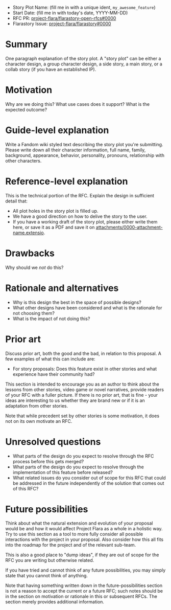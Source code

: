 - Story Plot Name: (fill me in with a unique ident, `my_awesome_feature`)
- Start Date: (fill me in with today's date, YYYY-MM-DD)
- RFC PR: [project-flara/flarastory-open-rfcs#0000](https://github.com/project-flara/flarastory-open-rfcs/pulls/0000)
- Flarastory Issue: [project-flara/flarastory#0000](https://github.com/project-flara/flarastory/issues/0000)

# Summary
[summary]: #summary

One paragraph explanation of the story plot. A "story plot" can be either a character design, a group character design, a side story, a main story, or a collab story (if you have an established IP).

# Motivation
[motivation]: #motivation

Why are we doing this? What use cases does it support? What is the expected outcome?

# Guide-level explanation
[guide-level-explanation]: #guide-level-explanation

Write a Fandom wiki styled text describing the story plot you're submitting. Please write down all their character information, full name, family, background, appearance, behavior, personality, pronouns, relationship with other characters.

# Reference-level explanation
[reference-level-explanation]: #reference-level-explanation

This is the technical portion of the RFC. Explain the design in sufficient detail that:

- All plot holes in the story plot is filled up.
- We have a good direction on how to delive the story to the user.
- If you have a working draft of the story plot, please either write them here, or save it as a PDF and save it on [attachments/0000-attachment-name.extensio](attachments/0000-attachment-name.extension). 


# Drawbacks
[drawbacks]: #drawbacks

Why should we *not* do this?

# Rationale and alternatives
[rationale-and-alternatives]: #rationale-and-alternatives

- Why is this design the best in the space of possible designs?
- What other designs have been considered and what is the rationale for not choosing them?
- What is the impact of not doing this?

# Prior art
[prior-art]: #prior-art

Discuss prior art, both the good and the bad, in relation to this proposal.
A few examples of what this can include are:

- For story proposals: Does this feature exist in other stories and what experience have their community had?

This section is intended to encourage you as an author to think about the lessons from other stories, video game or novel narratives, provide readers of your RFC with a fuller picture.
If there is no prior art, that is fine - your ideas are interesting to us whether they are brand new or if it is an adaptation from other stories.

Note that while precedent set by other stories is some motivation, it does not on its own motivate an RFC.

# Unresolved questions
[unresolved-questions]: #unresolved-questions

- What parts of the design do you expect to resolve through the RFC process before this gets merged?
- What parts of the design do you expect to resolve through the implementation of this feature before released?
- What related issues do you consider out of scope for this RFC that could be addressed in the future independently of the solution that comes out of this RFC?

# Future possibilities
[future-possibilities]: #future-possibilities

Think about what the natural extension and evolution of your proposal would
be and how it would affect Project Flara as a whole in a holistic
way. Try to use this section as a tool to more fully consider all possible
interactions with the project in your proposal.
Also consider how this all fits into the roadmap for the project
and of the relevant sub-team.

This is also a good place to "dump ideas", if they are out of scope for the
RFC you are writing but otherwise related.

If you have tried and cannot think of any future possibilities,
you may simply state that you cannot think of anything.

Note that having something written down in the future-possibilities section
is not a reason to accept the current or a future RFC; such notes should be
in the section on motivation or rationale in this or subsequent RFCs.
The section merely provides additional information.
